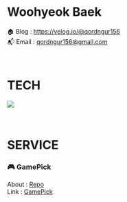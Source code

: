 # Woohyeok Baek

🏠 Blog : https://velog.io/@qordngur156<br>
📬 Email : qordngur156@gmail.com<br>

<br>

# TECH

<p herf="https://skillicons.dev">
    <img src="https://skillicons.dev/icons?i=html,css,js,react,nextjs,redux,mongodb&perline=7"/>
</p>

<br>

# SERVICE

### 🎮 GamePick
About : [Repo](https://github.com/Woohyeok97/Game-Pick)<br>
Link : [GamePick](https://game-pick.vercel.app)

<br>



<!-- ![HTML badge](https://img.shields.io/badge/HTML-E34F26?style=flat-square&logo=HTML&logoColor=white) ![CSS badge](https://img.shields.io/badge/CSS-1572B6?style=flat-square&logo=CSS&logoColor=white) ![JavaScript badge](https://img.shields.io/badge/Javascript-F7DF1E?style=flat-square&logo=javascript&logoColor=white)
![React badge](https://img.shields.io/badge/React-61DAFB?style=flat-square&logo=react&logoColor=white) ![Node.js badge](https://img.shields.io/badge/Node.js-339933?style=flat-square&logo=node.js&logoColor=white) ![Next badge](https://img.shields.io/badge/Next-000000?style=flat-square&logo=next.js&logoColor=white) ![MongoDB badge](https://img.shields.io/badge/MongoDB-47A248?style=flat-square&logo=mongoDB&logoColor=white)
![Git badge](https://img.shields.io/badge/Git-F05032?style=flat-square&logo=Git&logoColor=white)   -->
